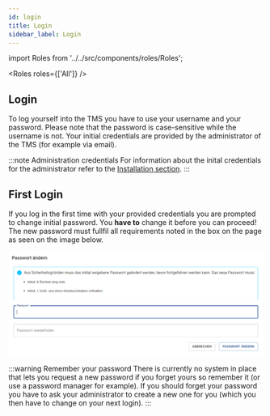 ```yaml
---
id: login
title: Login
sidebar_label: Login
---
```


import Roles from '../../src/components/roles/Roles';

<Roles roles={['All']} />

## Login

To log yourself into the TMS you have to use your username and your password. Please note that the password is case-sensitive while the username is not. Your initial credentials are provided by the administrator of the TMS (for example via email).

:::note Administration credentials
For information about the inital credentials for the administrator refer to the [Installation section](../setup/installation).
:::

## First Login

If you log in the first time with your provided credentials you are prompted to change initial password. You **have to** change it before you can proceed! The new password must fullfil all requirements noted in the box on the page as seen on the image below.

![Change Password Form](./assets/change_pw_form_de.png)

:::warning Remember your password
There is currently no system in place that lets you request a new password if you forget yours so remember it (or use a password manager for example). If you should forget your password you have to ask your administrator to create a new one for you (which you then have to change on your next login).
:::
